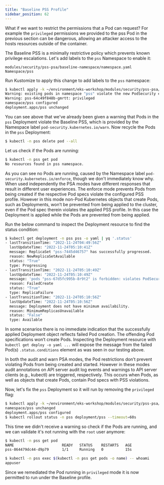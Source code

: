 ```yaml
---
title: "Baseline PSS Profile"
sidebar_position: 62
---
```


What if we want to restrict the permissions that a Pod can request? For example the `privileged` permissions we provided to the pss Pod in the previous section can be dangerous, allowing an attacker access to the hosts resources outside of the container.

The Baseline PSS is a minimally restrictive policy which prevents known privilege escalations. Let's add labels to the `pss` Namespace to enable it:

```kustomization
modules/security/pss-psa/baseline-namespace/namespace.yaml
Namespace/pss
```

Run Kustomize to apply this change to add labels to the `pss` namespace:

```bash
$ kubectl apply -k ~/environment/eks-workshop/modules/security/pss-psa/baseline-namespace
Warning: existing pods in namespace "pss" violate the new PodSecurity enforce level "baseline:latest"
Warning: pss-64c49f848b-gmrtt: privileged
namespace/pss configured
deployment.apps/pss unchanged
```

You can see above that we've already been given a warning that Pods in the `pss` Deployment violate the Baseline PSS, which is provided by the Namespace label `pod-security.kubernetes.io/warn`. Now recycle the Pods in the `pss` Deployment:

```bash
$ kubectl -n pss delete pod --all
```

Let us check if the Pods are running:

```bash hook=no-pods
$ kubectl -n pss get pod
No resources found in pss namespace.
```

As you can see no Pods are running, caused by the Namespace label `pod-security.kubernetes.io/enforce`, though we don't immediately know why. When used independently the PSA modes have different responses that result in different user experiences. The enforce mode prevents Pods from being created if the respective Pod specs violate the configured PSS profile. However in this mode non-Pod Kubernetes objects that create Pods, such as Deployments, won’t be prevented from being applied to the cluster, even if the Pod spec therein violates the applied PSS profile. In this case the Deployment is applied while the Pods are prevented from being applied.

Run the below command to inspect the Deployment resource to find the status condition:

```bash
$ kubectl get deployment -n pss pss -o yaml | yq '.status'
- lastTransitionTime: "2022-11-24T04:49:56Z"
  lastUpdateTime: "2022-11-24T05:10:41Z"
  message: ReplicaSet "pss-7445d46757" has successfully progressed.
  reason: NewReplicaSetAvailable
  status: "True"
  type: Progressing
- lastTransitionTime: "2022-11-24T05:10:49Z"
  lastUpdateTime: "2022-11-24T05:10:49Z"
  message: 'pods "pss-67d5fc995b-8r9t2" is forbidden: violates PodSecurity "baseline:latest": privileged (container "pss" must not set securityContext.privileged=true)'
  reason: FailedCreate
  status: "True"
  type: ReplicaFailure
- lastTransitionTime: "2022-11-24T05:10:56Z"
  lastUpdateTime: "2022-11-24T05:10:56Z"
  message: Deployment does not have minimum availability.
  reason: MinimumReplicasUnavailable
  status: "False"
  type: Available
```

In some scenarios there is no immediate indication that the successfully applied Deployment object reflects failed Pod creation. The offending Pod specifications won’t create Pods. Inspecting the Deployment resource with `kubectl get deploy -o yaml ...` will expose the message from the failed Pod(s) `.status.conditions` element as was seen in our testing above.

In both the audit and warn PSA modes, the Pod restrictions don’t prevent violating Pods from being created and started. However in these modes audit annotations on API server audit log events and warnings to API server clients (e.g., kubectl) are triggered, respectively. This occurs when Pods, as well as objects that create Pods, contain Pod specs with PSS violations.

Now, let's fix the `pss` Deployment so it will run by removing the `privileged` flag:

```bash
$ kubectl apply -k ~/environment/eks-workshop/modules/security/pss-psa/baseline-workload
namespace/pss unchanged
deployment.apps/pss configured
$ kubectl rollout status -n pss deployment/pss --timeout=60s
```

This time we didn't receive a warning so check if the Pods are running, and we can validate it's not running with the `root` user anymore:

```bash
$ kubectl -n pss get pod
NAME                      READY   STATUS    RESTARTS   AGE
pss-864479dc44-d9p79      1/1     Running   0          15s

$ kubectl -n pss exec $(kubectl -n pss get pods -o name) -- whoami
appuser
```

Since we remediated the Pod running in `privileged` mode it is now permitted to run under the Baseline profile.
